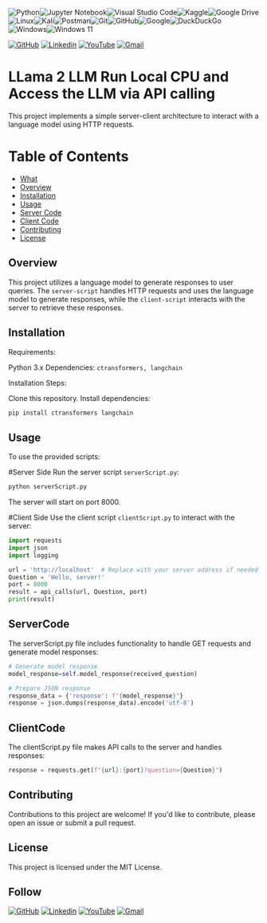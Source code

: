 ![Python](https://img.shields.io/badge/python-3670A0?style=for-the-badge&logo=python&logoColor=ffdd54)![Jupyter Notebook](https://img.shields.io/badge/jupyter-%23FA0F00.svg?style=for-the-badge&logo=jupyter&logoColor=white)![Visual Studio Code](https://img.shields.io/badge/Visual%20Studio%20Code-0078d7.svg?style=for-the-badge&logo=visual-studio-code&logoColor=white)![Kaggle](https://img.shields.io/badge/Kaggle-035a7d?style=for-the-badge&logo=kaggle&logoColor=white)![Google Drive](https://img.shields.io/badge/Google%20Drive-4285F4?style=for-the-badge&logo=googledrive&logoColor=white)![Linux](https://img.shields.io/badge/Linux-FCC624?style=for-the-badge&logo=linux&logoColor=black)![Kali](https://img.shields.io/badge/Kali-268BEE?style=for-the-badge&logo=kalilinux&logoColor=white)![Postman](https://img.shields.io/badge/Postman-FF6C37?style=for-the-badge&logo=postman&logoColor=white)![Git](https://img.shields.io/badge/git-%23F05033.svg?style=for-the-badge&logo=git&logoColor=white)![GitHub](https://img.shields.io/badge/github-%23121011.svg?style=for-the-badge&logo=github&logoColor=white)![Google](https://img.shields.io/badge/google-4285F4?style=for-the-badge&logo=google&logoColor=white)![DuckDuckGo](https://img.shields.io/badge/DuckDuckGo-DE5833?style=for-the-badge&logo=DuckDuckGo&logoColor=white)![Windows](https://img.shields.io/badge/Windows-0078D6?style=for-the-badge&logo=windows&logoColor=white)![Windows 11](https://img.shields.io/badge/Windows%2011-%230079d5.svg?style=for-the-badge&logo=Windows%2011&logoColor=white)

[![GitHub](https://img.shields.io/badge/GitHub-181717.svg?style=for-the-badge&logo=GitHub&logoColor=white)](https://github.com/karthikeyanrathinam/)
[![Linkedin](https://img.shields.io/badge/LinkedIn-0A66C2.svg?style=for-the-badge&logo=LinkedIn&logoColor=white)](https://www.linkedin.com/in/karthikeyanrathinam/)
[![YouTube](https://img.shields.io/badge/YouTube-FF0000.svg?style=for-the-badge&logo=YouTube&logoColor=white)](https://www.youtube.com/@linkagethink)
[![Gmail](https://img.shields.io/badge/Gmail-EA4335.svg?style=for-the-badge&logo=Gmail&logoColor=white)](mailto:karthikeyanr1801@gmail.com)

# **LLama 2 LLM Run Local CPU and Access the LLM via API calling**
This project implements a simple server-client architecture to interact with a language model using HTTP requests.

# Table of Contents
- [What](#what)
- [Overview](#Overview)
- [Installation](#Installation)
- [Usage](#Usage)
- [Server Code](#ServerCode)
- [Client Code](#ClientCode)
- [Contributing](#Contributing)
- [License](#License)

## Overview
This project utilizes a language model to generate responses to user queries. The ```server-script``` handles HTTP requests and uses the language model to generate responses, while the ```client-script``` interacts with the server to retrieve these responses.

## Installation
Requirements:

Python 3.x
Dependencies: ```ctransformers, langchain```

Installation Steps:

Clone this repository.
Install dependencies:
```python
pip install ctransformers langchain
```
## Usage
To use the provided scripts:

#Server Side
Run the server script ```serverScript.py```:

```bash
python serverScript.py
```
The server will start on port 8000.

#Client Side
Use the client script ```clientScript.py``` to interact with the server:

```python
import requests
import json
import logging
```

```python
url = 'http://localhost'  # Replace with your server address if needed
Question = 'Hello, server!'
port = 8000
result = api_calls(url, Question, port)
print(result)
```
## ServerCode
The serverScript.py file includes functionality to handle GET requests and generate model responses:

```python
# Generate model response
model_response=self.model_response(received_question)

# Prepare JSON response
response_data = {'response': f"{model_response}"}
response = json.dumps(response_data).encode('utf-8')
```

## ClientCode

The clientScript.py file makes API calls to the server and handles responses:

```python
response = requests.get(f"{url}:{port}?question={Question}")
```
## Contributing
Contributions to this project are welcome! If you'd like to contribute, please open an issue or submit a pull request.

## License
This project is licensed under the MIT License.

## Follow 

[![GitHub](https://img.shields.io/badge/GitHub-181717.svg?style=for-the-badge&logo=GitHub&logoColor=white)](https://github.com/karthikeyanrathinam/)
[![Linkedin](https://img.shields.io/badge/LinkedIn-0A66C2.svg?style=for-the-badge&logo=LinkedIn&logoColor=white)](https://www.linkedin.com/in/karthikeyanrathinam/)
[![YouTube](https://img.shields.io/badge/YouTube-FF0000.svg?style=for-the-badge&logo=YouTube&logoColor=white)](https://www.youtube.com/@linkagethink)
[![Gmail](https://img.shields.io/badge/Gmail-EA4335.svg?style=for-the-badge&logo=Gmail&logoColor=white)](mailto:karthikeyanr1801@gmail.com)
